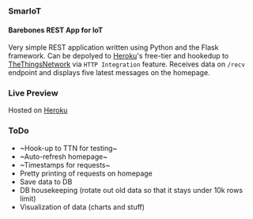 ### SmarIoT
#### Barebones REST App for IoT
Very simple REST application written using Python and the Flask framework. Can be depolyed to [Heroku](https://heroku.com)'s free-tier and hookedup to [TheThingsNetwork](https://thethingsnetwork.org) via `HTTP Integration` feature. Receives data on `/recv` endpoint and displays five latest messages on the homepage.

### Live Preview
Hosted on [Heroku](https://smariot.herokuapp.com/)

### ToDo
- ~Hook-up to TTN for testing~
- ~Auto-refresh homepage~
- ~Timestamps for requests~
- Pretty printing of requests on homepage
- Save data to DB
- DB housekeeping (rotate out old data so that it stays under 10k rows limit)
- Visualization of data (charts and stuff)
